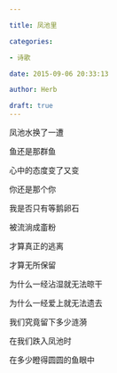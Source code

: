 ```yaml
---

title: 凤池里

categories:

- 诗歌

date: 2015-09-06 20:33:13

author: Herb

draft: true
---
```




凤池水换了一遭



鱼还是那群鱼



心中的态度变了又变



你还是那个你



我是否只有等鹅卵石



被流淌成齑粉



才算真正的逃离



才算无所保留



为什么一经沾湿就无法晾干



为什么一经爱上就无法遗去



我们究竟留下多少涟漪



在我们跌入凤池时



在多少瞪得圆圆的鱼眼中


